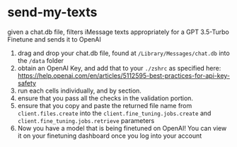 # send-my-texts

given a chat.db file, filters iMessage texts appropriately for a GPT 3.5-Turbo Finetune and sends it to OpenAI

1. drag and drop your chat.db file, found at `/Library/Messages/chat.db` into the `/data` folder
2. obtain an OpenAI Key, and add that to your `./zshrc` as specified here: https://help.openai.com/en/articles/5112595-best-practices-for-api-key-safety
3. run each cells individually, and by section.
4. ensure that you pass all the checks in the validation portion.
5. ensure that you copy and paste the returned file name from `client.files.create` into the `client.fine_tuning.jobs.create` and `client.fine_tuning.jobs.retrieve` parameters
6. Now you have a model that is being finetuned on OpenAI! You can view it on your finetuning dashboard once you log into your account
